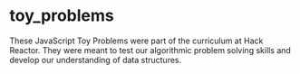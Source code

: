 # toy_problems

These JavaScript Toy Problems were part of the curriculum at Hack Reactor.
They were meant to test our algorithmic problem solving skills and develop our understanding of data structures.